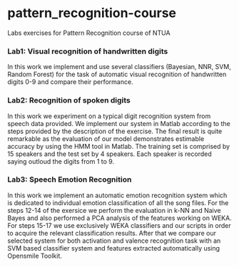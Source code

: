 # pattern_recognition-course

Labs exercises for Pattern Recognition course of NTUA 


### Lab1: Visual recognition of handwritten digits 

In this work we implement and use several classifiers (Bayesian, NNR, SVM, Random Forest)
for the task of automatic visual recognition of handwritten digits 0-9 and compare their performance. 


### Lab2: Recognition of spoken digits 

In this work we experiment on a typical digit recognition system from speech data provided. We implement our system in Matlab according to the steps provided by the description of the exercise. The final result is quite remarkable as the evaluation of our model demonstrates estimable accuracy by using the HMM tool in Matlab. The training set is comprised by 15 speakers and the test set by 4 speakers. Each speaker is recorded saying outloud the digits from 1 to 9.


### Lab3: Speech Emotion Recognition

In this work we implement an automatic emotion recognition system which is dedicated to individual emotion classification of all the song files. For the steps 12-14 of the exersice we perform the evaluation in k-NN and Naive Bayes and also performed a PCA analysis of the features working on WEKA. For steps 15-17 we use exclusively WEKA classifiers and our scripts in order to acquire the relevant classification results. After that we compare our selected system for both activation and valence recognition task with an SVM based classifier system and features extracted automatically using Opensmile Toolkit.

